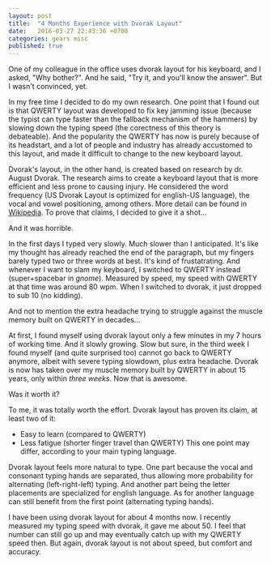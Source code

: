 ```yaml
---
layout: post
title:  "4 Months Experience with Dvorak Layout"
date:   2016-03-27 22:43:36 +0700
categories: gears misc
published: true
---
```


One of my colleague in the office uses dvorak layout for his keyboard, and I asked, "Why bother?". And he said, "Try it, and you'll know the answer". But I wasn't convinced, yet.

<!--more-->

In my free time I decided to do my own research. One point that I found out is that QWERTY layout was developed to fix key jamming issue (because the typist can type faster than the fallback mechanism of the hammers) by slowing down the typing speed (the corectness of this theory is debateable). And the popularity the QWERTY has now is purely because of its headstart, and a lot of people and industry has already accustomed to this layout, and made it difficult to change to the new keyboard layout.

Dvorak's layout, in the other hand, is created based on research by dr. August Dvorak. The research aims to create a keyboard layout that is more efficient and less prone to causing injury. He considered the word frequency (US Dvorak Layout is optimized for english-US language), the vocal and vowel positioning, among others. More detail can be found in [Wikipedia](https://en.wikipedia.org/wiki/Dvorak_Simplified_Keyboard). To prove that claims, I decided to give it a shot...

And it was horrible.

In the first days I typed very slowly. Much slower than I anticipated. It's like my thought has already reached the end of the paragraph, but my fingers barely typed two or three words at best. It's kind of frustatrating. And whenever I want to slam my keyboard, I switched to QWERTY instead (super+spacebar in *gnome*). Measured by speed, my speed with QWERTY at that time was around 80 wpm. When I switched to dvorak, it just dropped to sub 10 (no kidding).

And not to mention the extra headache trying to struggle against the muscle memory built on QWERTY in decades...

At first, I found myself using dvorak layout only a few minutes in my 7 hours of working time. And it slowly growing. Slow but sure, in the third week I found myself (and quite surprised too) cannot go back to QWERTY anymore, albeit with severe typing slowdown, plus extra headache. Dvorak is now has taken over my muscle memory built by QWERTY in about 15 years, only within _three weeks_. Now that is awesome.

Was it worth it?

To me, it was totally worth the effort. Dvorak layout has proven its claim, at least two of it:

* Easy to learn (compared to QWERTY)
* Less fatigue (shorter finger travel than QWERTY)
  This one point may differ, according to your main typing language.

Dvorak layout feels more natural to type. One part because the vocal and consonant typing hands are separated, thus allowing more probability for alternating (left-right-left) typing. And another part being the letter placements are specialized for english language. As for another language can still benefit from the first point (alternating typing hands).

I have been using dvorak layout for about 4 months now. I recently measured my typing speed with dvorak, it gave me about 50. I feel that number can still go up and may eventually catch up with my QWERTY speed then. But again, dvorak layout is not about speed, but comfort and accuracy.

